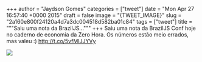 
+++
author = "Jaydson Gomes"
categories = ["tweet"]
date = "Mon Apr 27 16:57:40 +0000 2015"
draft = false
image = "{TWEET_IMAGE}"
slug = "2a160e800f24120a4d7a3dc004518d582ba01c84"
tags = ["tweet"]
title = """Saiu uma nota da BrazilJS..."""
+++
Saiu uma nota da BrazilJS Conf hoje no caderno de economia da Zero Hora. Os números estão meio errados, mas valeu :) http://t.co/5vfMIJJYVy

![](/images/tweet-media/592734369581760513-CDnQwv8WMAEdYVS.jpg)